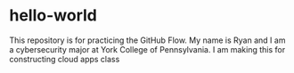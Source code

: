 # hello-world
This repository is for practicing the GitHub Flow.
My name is Ryan and I am a cybersecurity major at York College of Pennsylvania.
I am making this for constructing cloud apps class
